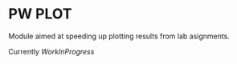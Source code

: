 # PW PLOT
Module aimed at speeding up plotting results from lab asignments.

Currently _WorkInProgress_